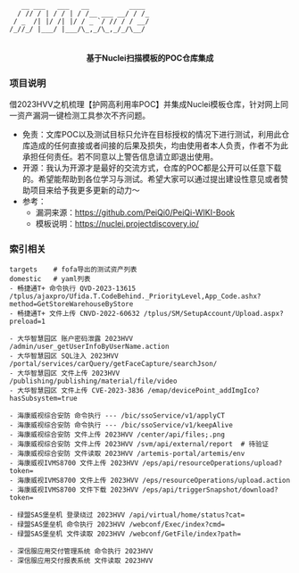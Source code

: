 ```
   __ ___   ___   __          ____ 
  / // / | / / | / /__ ___ __/ / /_
 / _  /| |/ /| |/ / _ `/ // / / __/
/_//_/ |___/ |___/\_,_/\_,_/_/\__/ 
                                   
```
<h4 align="center">基于Nuclei扫描模板的POC仓库集成</h4>

### 项目说明
借2023HVV之机梳理【护网高利用率POC】并集成Nuclei模板仓库，针对网上同一资产漏洞一键检测工具参次不齐问题。

- 免责：文库POC以及测试目标只允许在目标授权的情况下进行测试，利用此仓库造成的任何直接或者间接的后果及损失，均由使用者本人负责，作者不为此承担任何责任。若不同意以上警告信息请立即退出使用。
- 开源：我认为开源才是最好的交流方式，仓库的POC都是公开可以任意下载的。希望能帮助到各位学习与测试。希望大家可以通过提出建设性意见或者赞助项目来给予我更多更新的动力～
- 参考：
  - 漏洞来源：https://github.com/PeiQi0/PeiQi-WIKI-Book
  - 模板说明：https://nuclei.projectdiscovery.io/

### 索引相关
```
targets    # fofa导出的测试资产列表
domestic   # yaml列表
- 畅捷通T+ 命令执行 QVD-2023-13615 /tplus/ajaxpro/Ufida.T.CodeBehind._PriorityLevel,App_Code.ashx?method=GetStoreWarehouseByStore
- 畅捷通T+ 文件上传 CNVD-2022-60632 /tplus/SM/SetupAccount/Upload.aspx?preload=1

- 大华智慧园区 账户密码泄露 2023HVV /admin/user_getUserInfoByUserName.action
- 大华智慧园区 SQL注入 2023HVV /portal/services/carQuery/getFaceCapture/searchJson/
- 大华智慧园区 文件上传 2023HVV /publishing/publishing/material/file/video
- 大华智慧园区 文件上传 CVE-2023-3836 /emap/devicePoint_addImgIco?hasSubsystem=true

- 海康威视综合安防 命令执行 --- /bic/ssoService/v1/applyCT
- 海康威视综合安防 命令执行 --- /bic/ssoService/v1/keepAlive
- 海康威视综合安防 文件上传 2023HVV /center/api/files;.png
- 海康威视综合安防 文件上传 2023HVV /svm/api/external/report  # 待验证
- 海康威视综合安防 文件读取 2023HVV /artemis-portal/artemis/env
- 海康威视IVMS8700 文件上传 2023HVV /eps/api/resourceOperations/upload?token=
- 海康威视IVMS8700 文件上传 2023HVV /eps/resourceOperations/upload.action
- 海康威视IVMS8700 文件下载 2023HVV /eps/api/triggerSnapshot/download?token=

- 绿盟SAS堡垒机 登录绕过 2023HVV /api/virtual/home/status?cat=
- 绿盟SAS堡垒机 命令执行 2023HVV /webconf/Exec/index?cmd=
- 绿盟SAS堡垒机 文件读取 2023HVV /webconf/GetFile/index?path=

- 深信服应用交付管理系统 命令执行 2023HVV
- 深信服应用交付报表系统 文件读取 2023HVV
```
